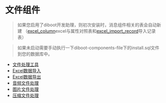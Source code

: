 # 文件组件

> 如果您启用了diboot开发助理，则初次安装时，消息组件相关的表会自动新建 （[excel_column]()excel与属性对照表和[excel_import_record]()导入记录表）

> 如果未启动需要手动执行一下diboot-components-file下的install.sql文件到您的数据库中。
  
* [文件处理工具](文件组件/文件处理工具.md)
* [Excel数据导入](文件组件/Excel数据导入.md)
* [Excel数据导出](文件组件/Excel数据导出.md)
* [音频文件处理](文件组件/音频文件处理.md)
* [图片文件处理](文件组件/图片文件处理.md)
* [压缩文件处理](文件组件/压缩文件处理.md)